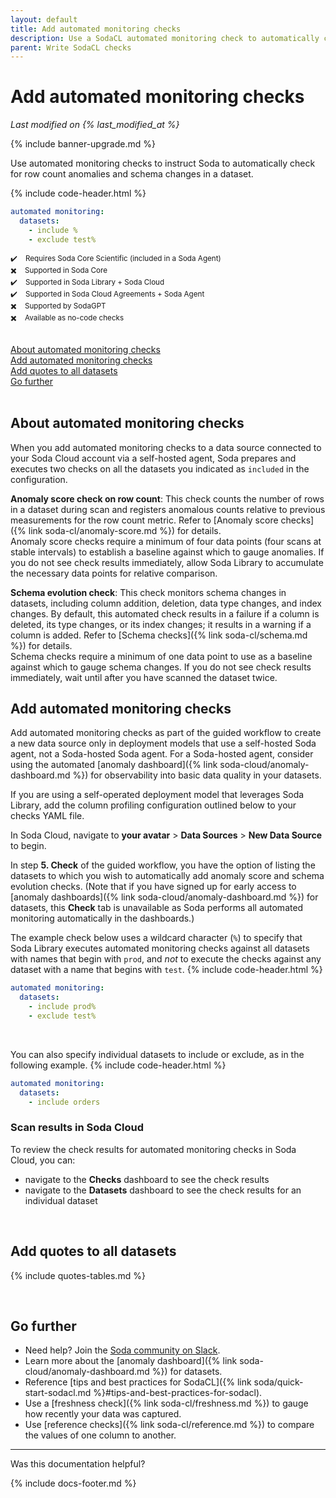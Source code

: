 ```yaml
---
layout: default
title: Add automated monitoring checks
description: Use a SodaCL automated monitoring check to automatically check for row count anomalies and schema changes.
parent: Write SodaCL checks
---
```


# Add automated monitoring checks 
<!--Linked to UI, access Shlink-->
*Last modified on {% last_modified_at %}*

{% include banner-upgrade.md %}

Use automated monitoring checks to instruct Soda to automatically check for row count anomalies and schema changes in a dataset.<br />

{% include code-header.html %}
```yaml
automated monitoring:
  datasets:
    - include %
    - exclude test%
```

<small>✔️ &nbsp;&nbsp; Requires Soda Core Scientific (included in a Soda Agent)</small><br />
<small>✖️ &nbsp;&nbsp; Supported in Soda Core</small><br />
<small>✔️ &nbsp;&nbsp; Supported in Soda Library + Soda Cloud</small><br />
<small>✔️ &nbsp;&nbsp; Supported in Soda Cloud Agreements + Soda Agent</small><br />
<small>✖️ &nbsp;&nbsp; Supported by SodaGPT</small><br />
<small>✖️ &nbsp;&nbsp; Available as no-code checks</small>
<br /><br />

[About automated monitoring checks](#about-automated-monitoring-checks)<br />
[Add automated monitoring checks](#add-automated-monitoring-checks-1)<br />
[Add quotes to all datasets](#add-quotes-to-all-datasets)<br />
[Go further](#go-further) <br />
<br />

## About automated monitoring checks

When you add automated monitoring checks to a data source connected to your Soda Cloud account via a self-hosted agent, Soda prepares and executes two checks on all the datasets you indicated as `included` in the configuration.

**Anomaly score check on row count**: This check counts the number of rows in a dataset during scan and registers anomalous counts relative to previous measurements for the row count metric. Refer to [Anomaly score checks]({% link soda-cl/anomaly-score.md %}) for details. <br />
Anomaly score checks require a minimum of four data points (four scans at stable intervals) to establish a baseline against which to gauge anomalies. If you do not see check results immediately, allow Soda Library to accumulate the necessary data points for relative comparison. 

**Schema evolution check**: This check monitors schema changes in datasets, including column addition, deletion, data type changes, and index changes. By default, this automated check results in a failure if a column is deleted, its type changes, or its index changes; it results in a warning if a column is added. Refer to [Schema checks]({% link soda-cl/schema.md %}) for details.<br />
Schema checks require a minimum of one data point to use as a baseline against which to gauge schema changes. If you do not see check results immediately, wait until after you have scanned the dataset twice.


## Add automated monitoring checks

Add automated monitoring checks as part of the guided workflow to create a new data source only in deployment models that use a self-hosted Soda agent, not a Soda-hosted Soda agent. For a Soda-hosted agent, consider using the automated [anomaly dashboard]({% link soda-cloud/anomaly-dashboard.md %}) for observability into basic data quality in your datasets.

If you are using a self-operated deployment model that leverages Soda Library, add the column profiling configuration outlined below to your checks YAML file.

In Soda Cloud, navigate to **your avatar** > **Data Sources** > **New Data Source** to begin. 

In step **5. Check** of the guided workflow, you have the option of listing the datasets to which you wish to automatically add anomaly score and schema evolution checks. (Note that if you have signed up for early access to [anomaly dashboards]({% link soda-cloud/anomaly-dashboard.md %}) for datasets, this **Check** tab is unavailable as Soda performs all automated monitoring automatically in the dashboards.)

The example check below uses a wildcard character (`%`) to specify that Soda Library executes automated monitoring checks against all datasets with names that begin with `prod`, and *not* to execute the checks against any dataset with a name that begins with `test`.
{% include code-header.html %}
```yaml
automated monitoring:
  datasets:
    - include prod%
    - exclude test%
```

<br />

You can also specify individual datasets to include or exclude, as in the following example.
{% include code-header.html %}
```yaml
automated monitoring:
  datasets:
    - include orders
```

### Scan results in Soda Cloud

To review the check results for automated monitoring checks in Soda Cloud, you can:
* navigate to the **Checks** dashboard to see the check results
* navigate to the **Datasets** dashboard to see the check results for an individual dataset

<br />

## Add quotes to all datasets

{% include quotes-tables.md %}

<br />

## Go further

* Need help? Join the <a href="https://community.soda.io/slack" target="_blank"> Soda community on Slack</a>.
* Learn more about the [anomaly dashboard]({% link soda-cloud/anomaly-dashboard.md %}) for datasets.
* Reference [tips and best practices for SodaCL]({% link soda/quick-start-sodacl.md %}#tips-and-best-practices-for-sodacl).
* Use a [freshness check]({% link soda-cl/freshness.md %}) to gauge how recently your data was captured.
* Use [reference checks]({% link soda-cl/reference.md %}) to compare the values of one column to another.

---

Was this documentation helpful?

<!-- LikeBtn.com BEGIN -->
<span class="likebtn-wrapper" data-theme="tick" data-i18n_like="Yes" data-ef_voting="grow" data-show_dislike_label="true" data-counter_zero_show="true" data-i18n_dislike="No"></span>
<script>(function(d,e,s){if(d.getElementById("likebtn_wjs"))return;a=d.createElement(e);m=d.getElementsByTagName(e)[0];a.async=1;a.id="likebtn_wjs";a.src=s;m.parentNode.insertBefore(a, m)})(document,"script","//w.likebtn.com/js/w/widget.js");</script>
<!-- LikeBtn.com END -->

{% include docs-footer.md %}
